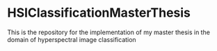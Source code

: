 # HSIClassificationMasterThesis
This is the repository for the implementation of my master thesis in the domain of hyperspectral image classification
